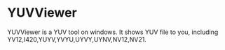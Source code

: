 YUVViewer
=========

YUVViewer is a YUV tool on windows. It shows YUV file to you, including YV12,I420,YUYV,YVYU,UYVY,UYNV,NV12,NV21.
